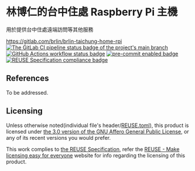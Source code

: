 # 林博仁的台中住處 Raspberry Pi 主機

用於提供台中住處遠端訪問等其他服務

<https://gitlab.com/brlin/brlin-taichung-home-rpi>  
[![The GitLab CI pipeline status badge of the project's `main` branch](https://gitlab.com/brlin/brlin-taichung-home-rpi/badges/main/pipeline.svg?ignore_skipped=true "Click here to check out the comprehensive status of the GitLab CI pipelines")](https://gitlab.com/brlin/brlin-taichung-home-rpi/-/pipelines) [![GitHub Actions workflow status badge](https://github.com/brlin-tw/brlin-taichung-home-rpi/actions/workflows/check-potential-problems.yml/badge.svg "GitHub Actions workflow status")](https://github.com/brlin-tw/brlin-taichung-home-rpi/actions/workflows/check-potential-problems.yml) [![pre-commit enabled badge](https://img.shields.io/badge/pre--commit-enabled-brightgreen?logo=pre-commit&logoColor=white "This project uses pre-commit to check potential problems")](https://pre-commit.com/) [![REUSE Specification compliance badge](https://api.reuse.software/badge/gitlab.com/brlin/brlin-taichung-home-rpi "This project complies to the REUSE specification to decrease software licensing costs")](https://api.reuse.software/info/gitlab.com/brlin/brlin-taichung-home-rpi)

## References

To be addressed.

## Licensing

Unless otherwise noted(individual file's header/[REUSE.toml](REUSE.toml)), this product is licensed under [the 3.0 version of the GNU Affero General Public License](https://www.gnu.org/licenses/agpl-3.0.html), or any of its recent versions you would prefer.

This work complies to [the REUSE Specification](https://reuse.software/spec/), refer the [REUSE - Make licensing easy for everyone](https://reuse.software/) website for info regarding the licensing of this product.
